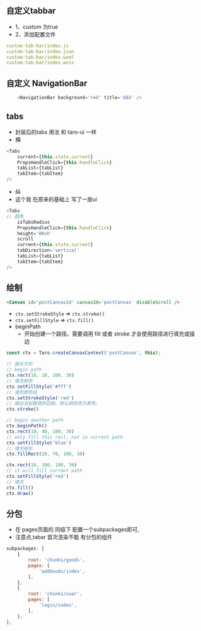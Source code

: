 ## 自定义tabbar
- 1、custom 为true
- 2、添加配置文件
```yaml
custom-tab-bar/index.js
custom-tab-bar/index.json
custom-tab-bar/index.wxml
custom-tab-bar/index.wxss
```
## 自定义  NavigationBar
```ts
    <NavigationBar background='red' title='ddd' />
```

## tabs
- 封装后的tabs 用法 和 taro-ui 一样 
- 横
```js
<Tabs
    current={this.state.current}
    PropsHandleClick={this.handleClick}
    tabList={tabList}
    tabItem={tabItem}
/>

```
- 纵
- 这个我 在原来的基础上 写了一层ui
```js
<Tabs 
// 圆角
    isTabsRadius
    PropsHandleClick={this.handleClick}
    height='88vh'
    scroll
    current={this.state.current}
    tabDirection='vertical'
    tabList={tabList}
    tabItem={tabItem}
/>
```
## 绘制
```html
<Canvas id='postCanvasId' canvasId='postCanvas' disableScroll />
```
- `ctx.setStrokeStyle` => `ctx.stroke()` 
- `ctx.setFillStyle` => `ctx.fill()`
- beginPath
    -   开始创建一个路径。需要调用 fill 或者 stroke 才会使用路径进行填充或描边


```ts
const ctx = Taro.createCanvasContext('postCanvas', this);

// 画长方形
// begin path
ctx.rect(10, 10, 100, 30)
// 填充颜色
ctx.setFillStyle('#fff')
// 填充颜色线
ctx.setStrokeStyle('red')
// 画出当前路径的边框。默认颜色色为黑色。
ctx.stroke()

// begin another path
ctx.beginPath()
ctx.rect(10, 40, 100, 30)
// only fill this rect, not in current path
ctx.setFillStyle('blue')
// 填充矩形
ctx.fillRect(10, 70, 100, 30)

ctx.rect(10, 100, 100, 30)
// it will fill current path
ctx.setFillStyle('red')
// 填充
ctx.fill()
ctx.draw()
```

## 分包
- 在 pages页面的 同级下 配置一个subpackages即可,
- 注意点,tabar 首次渲染不能 有分包的组件
```js
subpackages: [
    {
        root: 'chunks/goods',
        pages: [
            'addGoods/index',
        ],
    },
    {
        root: 'chunks/user',
        pages: [
            'login/index',
        ],
    },
],
```